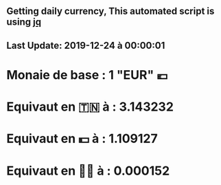 ## Getting daily currency, This automated script is using [jq](https://stedolan.github.io/jq/)
## Last Update:  2019-12-24 à 00:00:01
 # Monaie de base : 1 "EUR" 💶 
 # Equivaut en 🇹🇳 à :  3.143232 
 # Equivaut en 💵 à : 1.109127
 # Equivaut en 🐱‍💻 à :  0.000152
